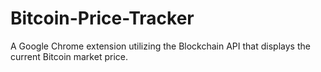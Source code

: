 # Bitcoin-Price-Tracker
A Google Chrome extension utilizing the Blockchain API that displays the current Bitcoin market price.
